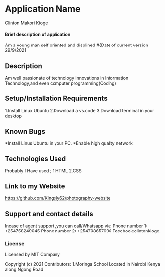 # Application Name

Clinton Makori Kioge

#### Brief description of application

Am a young man self oriented and displined
#{Date of current version
29/9/2021

## Description

Am well passionate of technology innovations in
Information Technology,and even computer programming(Coding)

## Setup/Installation Requirements

1.Install Linux Ubuntu
2.Download a vs.code
3.Download terminal in your desktop

## Known Bugs

*Install Linus Ubuntu in your PC.
*Enable high quality network

## Technologies Used

Probably I Have used ;
1.HTML
2.CSS

## Link to my Website

https://github.com/Kingsly62/photography-website

## Support and contact details

Incase of agent support ,you can call/Whatsapp
via:
Phone number 1: +254758249045
Phone number 2: +254708657996
Facebook:clintonkioge.

### License

Licensed by MIT Company

Copyright (c) 2021
Contributors:
1.Moringa School Located in Nairobi Kenya
along Ngong Road
